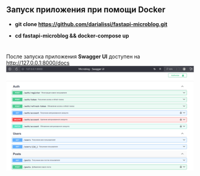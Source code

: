 ## Запуск приложения при помощи Docker

- **git clone <https://github.com/darialissi/fastapi-microblog.git>**

- **cd fastapi-microblog && docker-compose up**

#

После запуска приложения **Swagger UI** доступен на <http://127.0.0.1:8000/docs>
![docs](swagger.png)